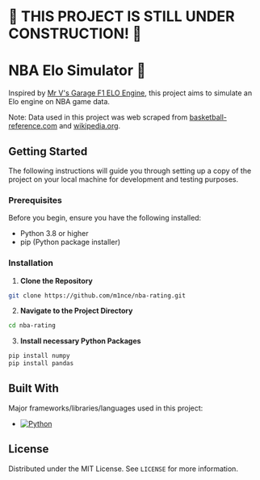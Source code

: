 <h1>🚧 THIS PROJECT IS STILL UNDER CONSTRUCTION! 🚧</h1>

# NBA Elo Simulator 🏀

Inspired by [Mr V's Garage F1 ELO Engine](https://www.youtube.com/watch?v=U16a8tdrbII&t=329s), this project aims to simulate an Elo engine on NBA game data. 

Note: Data used in this project was web scraped from [basketball-reference.com](https://www.basketball-reference.com/) and [wikipedia.org](https://www.wikipedia.org/). 

<!-- GETTING STARTED -->
## Getting Started
The following instructions will guide you through setting up a copy of the project on your local machine for development and testing purposes.

### Prerequisites
Before you begin, ensure you have the following installed:
- Python 3.8 or higher
- pip (Python package installer)

### Installation
1. **Clone the Repository**
  ```bash
  git clone https://github.com/m1nce/nba-rating.git
  ```

2. **Navigate to the Project Directory**
 ```bash
 cd nba-rating
 ```
3. **Install necessary Python Packages**
 ```bash
 pip install numpy
 pip install pandas
 ```
<!-- LANGUAGES/FRAMEWORKS -->
## Built With

Major frameworks/libraries/languages used in this project:

* [![Python][Python]][Python-url]

<!-- LICENSE -->
## License

Distributed under the MIT License. See `LICENSE` for more information.

<!-- MARKDOWN LINKS & IMAGES -->
[Python]: https://img.shields.io/badge/python-3670A0?style=for-the-badge&logo=python&logoColor=ffdd54
[Python-url]: https://www.python.org/about/
